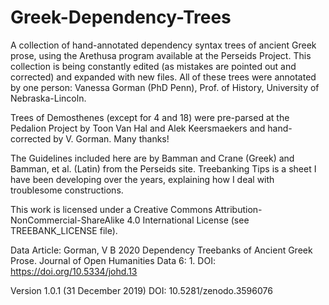 # Greek-Dependency-Trees
A collection of hand-annotated dependency syntax trees of ancient Greek prose, using the Arethusa program available at the Perseids Project. This collection is being constantly edited (as mistakes are pointed out and corrected) and expanded with new files. All of these trees were annotated by one person: Vanessa Gorman (PhD Penn), Prof. of History, University of Nebraska-Lincoln.

Trees of Demosthenes (except for 4 and 18) were pre-parsed at the Pedalion Project by Toon Van Hal and Alek Keersmaekers and hand-corrected by V. Gorman.  Many thanks!

The Guidelines included here are by Bamman and Crane (Greek) and Bamman, et al. (Latin) from the Perseids site.  Treebanking Tips is a sheet I have been developing over the years, explaining how I deal with troublesome constructions. 

This work is licensed under a Creative Commons Attribution-NonCommercial-ShareAlike 4.0 International License (see TREEBANK_LICENSE file).

Data Article: Gorman, V B 2020 Dependency Treebanks of Ancient Greek Prose. Journal of Open Humanities Data 6: 1. DOI: https://doi.org/10.5334/johd.13  

Version 1.0.1 (31 December 2019) DOI: 10.5281/zenodo.3596076
